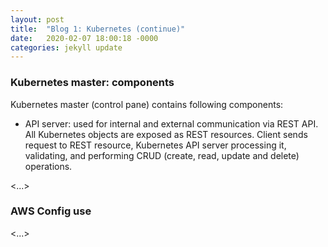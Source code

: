 ```yaml
---
layout: post
title:  "Blog 1: Kubernetes (continue)"
date:   2020-02-07 18:00:18 -0000
categories: jekyll update
---
```


<h3>Kubernetes master: components</h3>

Kubernetes master (control pane) contains following components:

- API server: used for internal and external communication via REST API. All Kubernetes objects are exposed as REST resources. Client sends request to REST resource, Kubernetes API server processing it, validating, and performing CRUD (create, read, update and delete) operations.

<...>


<h3>AWS Config use</h3>

<...>





[jekyll-docs]: https://jekyllrb.com/docs/home
[jekyll-gh]:   https://github.com/jekyll/jekyll
[jekyll-talk]: https://talk.jekyllrb.com/
